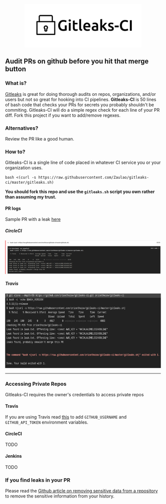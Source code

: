 <p align="center">
  <img alt="gitleaks-ci" src="https://raw.githubusercontent.com/zricethezav/gifs/master/gitleaks-ci.png" height="140" />
</p>

## Audit PRs on github before you hit that merge button
### What is?
[Gitleaks](https://github.com/zricethezav/gitleaks) is great for doing thorough audits on repos, organizations, and/or users but 
not so great for hooking into CI pipelines. **Gitleaks-CI** is 50 lines of bash code that checks your PRs for secrets you probably shouldn't be commiting. Gitleaks-CI will do a simple regex check for each line of your PR diff. Fork this project if you want to add/remove regexes.

### Alternatives?
Review the PR like a good human.


### How to?
Gitleaks-CI is a single line of code placed in whatever CI service you or your organization uses.
```
bash <(curl -s https://raw.githubusercontent.com/Zaulao/gitleaks-ci/master/gitleaks.sh)
```
**You should fork this repo and use the `gitleaks.sh` script you own rather than assuming my trust.**

#### PR logs
Sample PR with a leak [here](https://github.com/zricethezav/gitleaks-ci/pull/15)
##### CircleCI

<p align="left">
  <img alt="gitleaks-ci" src="https://raw.githubusercontent.com/zricethezav/gifs/master/circle_fail.png" />
</p>

##### Travis

<p align="left">
  <img alt="gitleaks-ci" src="https://raw.githubusercontent.com/zricethezav/gifs/master/travis_fail.png" height="240" />
</p>


---

### Accessing Private Repos
Gitleaks-CI requires the owner's credentials to access private repos
#### Travis
If you are using Travis read [this](https://docs.travis-ci.com/user/environment-variables/#Defining-encrypted-variables-in-.travis.yml) to add `GITHUB_USERNAME` and `GITHUB_API_TOKEN` environment variables.

#### CircleCI
TODO

#### Jenkins
TODO


### If you find leaks in your PR
Please read the [Github article on removing sensitive data from a repository](https://help.github.com/articles/removing-sensitive-data-from-a-repository/) to remove the sensitive information from your history.

